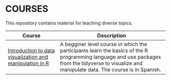 # COURSES

This repository contains material for teaching diverse topics.

| Course | Description |
| ------ | ----------- |
| [Introduction to data visualization and manipulation in R](https://github.com/sdgamboa/COURSES/tree/main/INTRO_R)| A begginer level course in which the participants learn the basics of the R programming language and use packages from the tidyverse to visualize and manipulate data. The course is in Spanish.|
